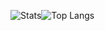![Stats](https://github-readme-stats.vercel.app/api?username=LuK050&count_private=true&theme=github_dark&locale=ru&&hide_border=true&disable_animations=true)![Top Langs](https://github-readme-stats.vercel.app/api/top-langs/?username=LuK050&count_private=true&locale=ru&theme=github_dark&hide_border=true&layout=compact)

  

